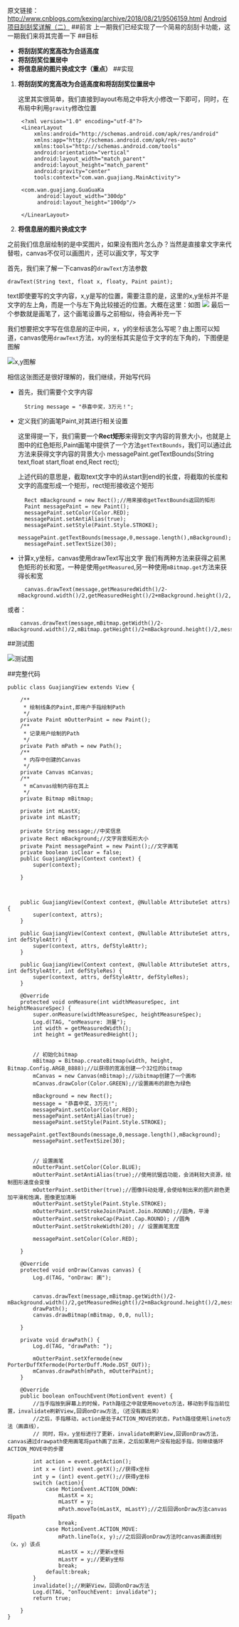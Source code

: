 原文链接：http://www.cnblogs.com/kexing/archive/2018/08/21/9506159.html
[Android项目刮刮奖详解（二）](https://www.cnblogs.com/kexing/p/9502029.html)
##前言
上一期我们已经实现了一个简易的刮刮卡功能，这一期我们来将其完善一下
##目标
+ **将刮刮奖的宽高改为合适高度**
+ **将刮刮奖位置居中**
+ **将信息层的图片换成文字（重点）**
##实现
1. **将刮刮奖的宽高改为合适高度和将刮刮奖位置居中**

	这里其实很简单，我们直接到layout布局之中将大小修改一下即可，同时，在布局中利用`gravity`修改位置
	
		<?xml version="1.0" encoding="utf-8"?>
		<LinearLayout
		    xmlns:android="http://schemas.android.com/apk/res/android"
		    xmlns:app="http://schemas.android.com/apk/res-auto"
		    xmlns:tools="http://schemas.android.com/tools"
		    android:orientation="vertical"
		    android:layout_width="match_parent"
		    android:layout_height="match_parent"
		    android:gravity="center"
		    tools:context="com.wan.guajiang.MainActivity">

		<com.wan.guajiang.GuaGuaKa
		     android:layout_width="300dp"
		     android:layout_height="100dp"/>
		
		</LinearLayout>
	

3. **将信息层的图片换成文字**

之前我们信息层绘制的是中奖图片，如果没有图片怎么办？当然是直接拿文字来代替啦，canvas不仅可以画图片，还可以画文字，写文字

首先，我们来了解一下canvas的`drawText`方法参数

`drawText(String text, float x, floaty, Paint paint);`

text即使要写的文字内容，x,y是写的位置，需要注意的是，这里的x,y坐标并不是文字的左上角，而是一个与左下角比较接近的位置。大概在这里：如图
![](https://images2018.cnblogs.com/blog/1210268/201808/1210268-20180820145859378-1676558416.png)
最后一个参数就是画笔了，这个画笔设置与之前相似，待会再补充一下

我们想要把文字写在信息层的正中间，x，y的坐标该怎么写呢？由上图可以知道，canvas使用`drawText`方法，xy的坐标其实是位于文字的左下角的，下图便是图解

![x,y图解](https://images2018.cnblogs.com/blog/1210268/201808/1210268-20180820154311314-289642506.png)

相信这张图还是很好理解的，我们继续，开始写代码

+ 首先，我们需要个文字内容

		String message = "恭喜中奖，3万元！";
		
+ 定义我们的画笔Paint,对其进行相关设置

	这里得提一下，我们需要一个**Rect矩形**来得到文字内容的背景大小，也就是上图中的红色矩形,Paint画笔中提供了一个方法`getTextBounds`，我们可以通过此方法来获得文字内容的背景大小
		messagePaint.getTextBounds(String text,float start,float end,Rect rect);
		
	上述代码的意思是，截取text文字中的从start到end的长度，将截取的长度和文字的高度形成一个矩形，rect矩形接收这个矩形
	
		Rect mBackground = new Rect();//用来接收getTextBounds返回的矩形		
		Paint messagePaint = new Paint();
		messagePaint.setColor(Color.RED);
        messagePaint.setAntiAlias(true);
        messagePaint.setStyle(Paint.Style.STROKE);
        messagePaint.getTextBounds(message,0,message.length(),mBackground);
        messagePaint.setTextSize(30);
+ 计算x,y坐标，canvas使用drawText写出文字
		我们有两种方法来获得之前黑色矩形的长和宽，一种是使用`getMeasured`,另一种使用`mBitmap.get`方法来获得长和宽
		
		canvas.drawText(message,getMeasuredWidth()/2-mBackground.width()/2,getMeasuredHeight()/2+mBackground.height()/2,messagePaint);
或者：

		canvas.drawText(message,mBitmap.getWidth()/2-mBackground.width()/2,mBitmap.getHeight()/2+mBackground.height()/2,messagePaint);
##测试图

![测试图](https://images2018.cnblogs.com/blog/1210268/201808/1210268-20180820160926683-1773507546.gif)

##完整代码
		


	public class GuajiangView extends View {
	
	    /**
	     * 绘制线条的Paint,即用户手指绘制Path
	     */
	    private Paint mOutterPaint = new Paint();
	    /**
	     * 记录用户绘制的Path
	     */
	    private Path mPath = new Path();
	    /**
	     * 内存中创建的Canvas
	     */
	    private Canvas mCanvas;
	    /**
	     * mCanvas绘制内容在其上
	     */
	    private Bitmap mBitmap;
	
	    private int mLastX;
	    private int mLastY;
	
	    private String message;//中奖信息
	    private Rect mBackground;//文字背景矩形大小
	    private Paint messagePaint = new Paint();//文字画笔
	    private boolean isClear = false;
	    public GuajiangView(Context context) {
	        super(context);
	
	    }
	
	
	
	    public GuajiangView(Context context, @Nullable AttributeSet attrs) {
	        super(context, attrs);
	    }
	
	    public GuajiangView(Context context, @Nullable AttributeSet attrs, int defStyleAttr) {
	        super(context, attrs, defStyleAttr);
	    }
	
	    public GuajiangView(Context context, @Nullable AttributeSet attrs, int defStyleAttr, int defStyleRes) {
	        super(context, attrs, defStyleAttr, defStyleRes);
	    }
	
	    @Override
	    protected void onMeasure(int widthMeasureSpec, int heightMeasureSpec) {
	        super.onMeasure(widthMeasureSpec, heightMeasureSpec);
	        Log.d(TAG, "onMeasure: 测量");
	        int width = getMeasuredWidth();
	        int height = getMeasuredHeight();
	
	
	        // 初始化bitmap
	        mBitmap = Bitmap.createBitmap(width, height, Bitmap.Config.ARGB_8888);//以获得的宽高创建一个32位的bitmap
	        mCanvas = new Canvas(mBitmap);//以bitmap创建了一个画布
	        mCanvas.drawColor(Color.GREEN);//设置画布的颜色为绿色
	
	        mBackground = new Rect();
	        message = "恭喜中奖，3万元!";
	        messagePaint.setColor(Color.RED);
	        messagePaint.setAntiAlias(true);
	        messagePaint.setStyle(Paint.Style.STROKE);
	        messagePaint.getTextBounds(message,0,message.length(),mBackground);
	        messagePaint.setTextSize(30);
	
	
	        // 设置画笔
	        mOutterPaint.setColor(Color.BLUE);
	        mOutterPaint.setAntiAlias(true);//使用抗锯齿功能，会消耗较大资源，绘制图形速度会变慢
	        mOutterPaint.setDither(true);//图像抖动处理,会使绘制出来的图片颜色更加平滑和饱满，图像更加清晰
	        mOutterPaint.setStyle(Paint.Style.STROKE);
	        mOutterPaint.setStrokeJoin(Paint.Join.ROUND);//圆角，平滑
	        mOutterPaint.setStrokeCap(Paint.Cap.ROUND); //圆角
	        mOutterPaint.setStrokeWidth(20); // 设置画笔宽度
	
	        messagePaint.setColor(Color.RED);
	
	    }
	
	    @Override
	    protected void onDraw(Canvas canvas) {
	        Log.d(TAG, "onDraw: 画");
	
	
	        canvas.drawText(message,mBitmap.getWidth()/2-mBackground.width()/2,getMeasuredHeight()/2+mBackground.height()/2,messagePaint);
	        drawPath();
	        canvas.drawBitmap(mBitmap, 0,0, null);
	
	    }
	
	    private void drawPath() {
	        Log.d(TAG, "drawPath: ");
	
	        mOutterPaint.setXfermode(new PorterDuffXfermode(PorterDuff.Mode.DST_OUT));
	        mCanvas.drawPath(mPath, mOutterPaint);
	    }
	
	    @Override
	    public boolean onTouchEvent(MotionEvent event) {
	        //当手指按到屏幕上的时候，Path路径之中就使用moveto方法，移动到手指当前位置，invalidate刷新View,回调onDraw方法,（还没有画出来）
	        //之后，手指移动，action是处于ACTION_MOVE的状态，Path路径使用lineto方法（画直线），
	        // 同时，将x，y坐标进行了更新，invalidate刷新View,回调onDraw方法，canvas通过drawpath使用画笔将path画了出来，之后如果用户没有抬起手指，则继续循环ACTION_MOVE中的步骤
	
	        int action = event.getAction();
	        int x = (int) event.getX();//获得x坐标
	        int y = (int) event.getY();//获得y坐标
	        switch (action){
	            case MotionEvent.ACTION_DOWN:
	                mLastX = x;
	                mLastY = y;
	                mPath.moveTo(mLastX, mLastY);//之后回调onDraw方法canvas将path
	                break;
	            case MotionEvent.ACTION_MOVE:
	                mPath.lineTo(x, y);//之后回调onDraw方法时canvas画直线到（x，y）该点
	                mLastX = x;//更新x坐标
	                mLastY = y;//更新y坐标
	                break;
	            default:break;
	        }
	        invalidate();//刷新View，回调onDraw方法
	        Log.d(TAG, "onTouchEvent: invalidate");
	        return true;
	
	    }
	}